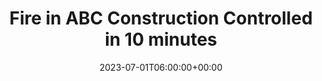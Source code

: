 ---
title: "Fire in ABC Construction Controlled in 10 minutes"
description: "Lorem ipsum dolor sit amet consectetur. Dui consectetur tristique dui nam purus sollicitudin ac enim."
slug: "4-fire-in-abc-construction-controlled-in-10-minutes-2023"
date: 2023-07-01T06:00:00+00:00
years: ["mission-2023"]
number: "12345"
draft: false
---